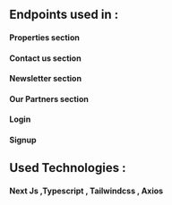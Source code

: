 
## Endpoints used in  : 
#### Properties section
#### Contact us section
#### Newsletter section
#### Our Partners section
#### Login
#### Signup
## Used Technologies  :
#### Next Js ,Typescript , Tailwindcss , Axios 

